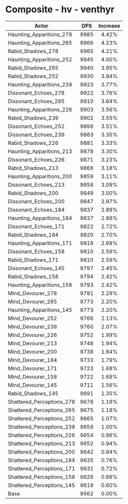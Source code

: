 # Composite - hv - venthyr
| Actor | DPS | Increase |
|---|:---:|:---:|
|Haunting_Apparitions_278|9985|4.42%|
|Haunting_Apparitions_265|9966|4.23%|
|Rabid_Shadows_278|9965|4.21%|
|Haunting_Apparitions_252|9945|4.00%|
|Rabid_Shadows_265|9940|3.95%|
|Rabid_Shadows_252|9930|3.84%|
|Haunting_Apparitions_239|9923|3.77%|
|Dissonant_Echoes_278|9922|3.76%|
|Dissonant_Echoes_265|9910|3.64%|
|Haunting_Apparitions_226|9903|3.56%|
|Rabid_Shadows_239|9902|3.55%|
|Dissonant_Echoes_252|9898|3.51%|
|Dissonant_Echoes_239|9883|3.35%|
|Rabid_Shadows_226|9881|3.33%|
|Haunting_Apparitions_213|9878|3.30%|
|Dissonant_Echoes_226|9871|3.23%|
|Rabid_Shadows_213|9866|3.18%|
|Haunting_Apparitions_200|9859|3.11%|
|Dissonant_Echoes_213|9858|3.09%|
|Rabid_Shadows_200|9849|3.00%|
|Dissonant_Echoes_200|9847|2.97%|
|Dissonant_Echoes_184|9837|2.88%|
|Haunting_Apparitions_184|9837|2.88%|
|Dissonant_Echoes_171|9822|2.72%|
|Rabid_Shadows_184|9820|2.70%|
|Haunting_Apparitions_171|9818|2.68%|
|Dissonant_Echoes_158|9810|2.59%|
|Rabid_Shadows_171|9810|2.59%|
|Dissonant_Echoes_145|9797|2.45%|
|Rabid_Shadows_158|9794|2.42%|
|Haunting_Apparitions_158|9793|2.42%|
|Mind_Devourer_278|9781|2.29%|
|Mind_Devourer_265|9773|2.20%|
|Haunting_Apparitions_145|9773|2.20%|
|Mind_Devourer_252|9766|2.13%|
|Mind_Devourer_239|9760|2.07%|
|Mind_Devourer_226|9752|1.99%|
|Mind_Devourer_213|9748|1.94%|
|Mind_Devourer_200|9738|1.84%|
|Mind_Devourer_184|9733|1.79%|
|Mind_Devourer_171|9723|1.68%|
|Mind_Devourer_158|9722|1.68%|
|Mind_Devourer_145|9711|1.56%|
|Rabid_Shadows_145|9691|1.35%|
|Shattered_Perceptions_278|9676|1.19%|
|Shattered_Perceptions_265|9675|1.18%|
|Shattered_Perceptions_252|9665|1.07%|
|Shattered_Perceptions_239|9658|1.00%|
|Shattered_Perceptions_226|9654|0.96%|
|Shattered_Perceptions_213|9652|0.94%|
|Shattered_Perceptions_200|9642|0.84%|
|Shattered_Perceptions_184|9635|0.76%|
|Shattered_Perceptions_171|9631|0.72%|
|Shattered_Perceptions_158|9626|0.66%|
|Shattered_Perceptions_145|9619|0.60%|
|Base|9562|0.00%|
